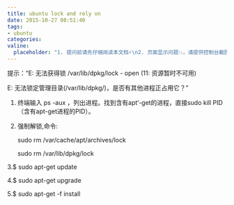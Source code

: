 ```yaml
---
title: ubuntu lock and rely on
date: 2015-10-27 08:51:40
tags:
- ubuntu
categories:
valine:
  placeholder: "1. 提问前请先仔细阅读本文档⚡\n2. 页面显示问题💥，请提供控制台截图📸或者您的测试网址\n3. 其他任何报错💣，请提供详细描述和截图📸，祝食用愉快💪"
---
```


提示：“E: 无法获得锁 /var/lib/dpkg/lock - open (11: 资源暂时不可用)

E: 无法锁定管理目录(/var/lib/dpkg/)，是否有其他进程正占用它？”


1. 终端输入 ps -aux ，列出进程。找到含有apt‘-get的进程，直接sudo kill PID（含有apt-get进程的PID）。

2. 强制解锁,命令:

   sudo rm /var/cache/apt/archives/lock

   sudo rm /var/lib/dpkg/lock

3.$ sudo apt-get update

4.$ sudo apt-get upgrade

5.$ sudo apt-get -f install

